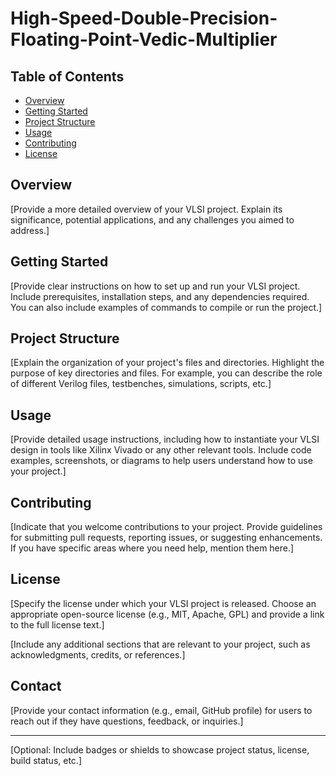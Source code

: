# High-Speed-Double-Precision-Floating-Point-Vedic-Multiplier

## Table of Contents

- [Overview](#overview)
- [Getting Started](#getting-started)
- [Project Structure](#project-structure)
- [Usage](#usage)
- [Contributing](#contributing)
- [License](#license)

## Overview

[Provide a more detailed overview of your VLSI project. Explain its significance, potential applications, and any challenges you aimed to address.]

## Getting Started

[Provide clear instructions on how to set up and run your VLSI project. Include prerequisites, installation steps, and any dependencies required. You can also include examples of commands to compile or run the project.]

## Project Structure

[Explain the organization of your project's files and directories. Highlight the purpose of key directories and files. For example, you can describe the role of different Verilog files, testbenches, simulations, scripts, etc.]

## Usage

[Provide detailed usage instructions, including how to instantiate your VLSI design in tools like Xilinx Vivado or any other relevant tools. Include code examples, screenshots, or diagrams to help users understand how to use your project.]

## Contributing

[Indicate that you welcome contributions to your project. Provide guidelines for submitting pull requests, reporting issues, or suggesting enhancements. If you have specific areas where you need help, mention them here.]

## License

[Specify the license under which your VLSI project is released. Choose an appropriate open-source license (e.g., MIT, Apache, GPL) and provide a link to the full license text.]

[Include any additional sections that are relevant to your project, such as acknowledgments, credits, or references.]

## Contact

[Provide your contact information (e.g., email, GitHub profile) for users to reach out if they have questions, feedback, or inquiries.]

---
[Optional: Include badges or shields to showcase project status, license, build status, etc.]

